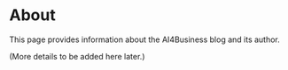 # About

This page provides information about the AI4Business blog and its author.

(More details to be added here later.)
